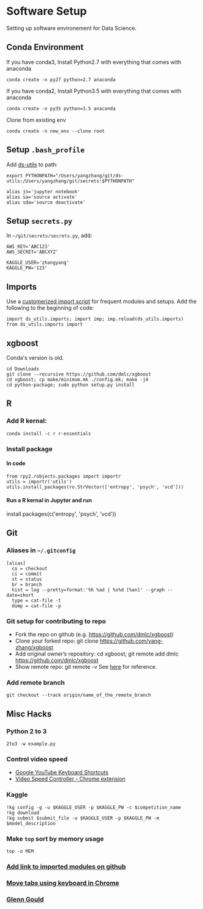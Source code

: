 # Software Setup
Setting up software environement for Data Science.

## Conda Environment
If you have conda3, Install Python2.7 with everything that comes with anaconda
```
conda create -n py27 python=2.7 anaconda
```
If you have conda2, Install Python3.5 with everything that comes with anaconda
```
conda create -n py35 python=3.5 anaconda
```
Clone from existing env
```
conda create -n new_env --clone root
```

## Setup `.bash_profile`
Add [ds-utils](https://github.com/yang-zhang/ds-utils) to path:
```
export PYTHONPATH="/Users/yangzhang/git/ds-utils:/Users/yangzhang/git/secrets:$PYTHONPATH"

alias jn='jupyter notebook'
alias sa='source activate'
alias sda='source deactivate'
```

## Setup `secrets.py`
In `~/git/secrets/secrets.py`, add:
```
AWS_KEY='ABC123'
AWS_SECRET='ABCXYZ'

KAGGLE_USER='zhangyang'
KAGGLE_PW='123'
```

## Imports
Use a [customerized import script](https://github.com/yang-zhang/ds-utils/blob/master/ds_utils/imports.py) for frequent modules and setups. Add the following to the beginning of code:
```
import ds_utils.imports; import imp; imp.reload(ds_utils.imports)
from ds_utils.imports import
```

## xgboost
Conda's version is old.
```
cd Downloads
git clone --recursive https://github.com/dmlc/xgboost
cd xgboost; cp make/minimum.mk ./config.mk; make -j4
cd python-package; sudo python setup.py install
```

## R

### Add R kernal:
```
conda install -c r r-essentials
```
### Install package

#### In code
```
from rpy2.robjects.packages import importr
utils = importr('utils')
utils.install_packages(ro.StrVector(['entropy', 'psych', 'vcd']))
```

#### Run a R kernal in Jupyter and run
install.packages(c('entropy', 'psych', 'vcd'))

## Git
### Aliases in `~/.gitconfig`
``` 
[alias]
  co = checkout
  ci = commit
  st = status
  br = branch
  hist = log --pretty=format:'%h %ad | %s%d [%an]' --graph --date=short
  type = cat-file -t
  dump = cat-file -p
```
### Git setup for contributing to repo
- Fork the repo on github (e.g. https://github.com/dmlc/xgboost)
- Clone your forked repo: git clone https://github.com/yang-zhang/xgboost
- Add original owner’s repository: cd xgboost; git remote add dmlc https://github.com/dmlc/xgboost
- Show remote repo: git remote -v
See [here](http://kbroman.org/github_tutorial/pages/fork.html) for reference.

### Add remote branch
```
git checkout --track origin/name_of_the_remote_branch
```

## Misc Hacks

### Python 2 to 3
```
2to3 -w example.py
```

### Control video speed
- [Google YouTube Keyboard Shortcuts](https://sites.google.com/a/umich.edu/going-google/accessibility/google-keyboard-shortcuts---youtube)
- [Video Speed Controller - Chrome extension](https://chrome.google.com/webstore/detail/video-speed-controller/nffaoalbilbmmfgbnbgppjihopabppdk)

### Kaggle
```
!kg config -g -u $KAGGLE_USER -p $KAGGLE_PW -c $competition_name
!kg download
!kg submit $submit_file -u $KAGGLE_USER -p $KAGGLE_PW -m $model_description
```
### Make `top` sort by memory usage
```
top -o MEM
```
### [Add link to imported modules on github](http://fiatjaf.alhur.es/module-linker/#/python)
### [Move tabs using keyboard in Chrome](https://chrome.google.com/webstore/detail/moigagbiaanpboaflikhdhgdfiifdodd)
### [Glenn Gould](https://music.amazon.com/artists/B000QKLXBO/CATALOG?ref=dm_wcp_artist_link_pr_s)
